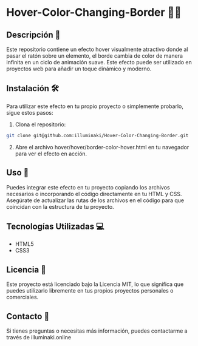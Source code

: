 # Hover-Color-Changing-Border 🌈✨

## Descripción 📖
Este repositorio contiene un efecto hover visualmente atractivo donde al pasar el ratón sobre un elemento, el borde cambia de color de manera infinita en un ciclo de animación suave. Este efecto puede ser utilizado en proyectos web para añadir un toque dinámico y moderno.

## Instalación 🛠️
Para utilizar este efecto en tu propio proyecto o simplemente probarlo, sigue estos pasos:

1. Clona el repositorio:
```bash
git clone git@github.com:illuminaki/Hover-Color-Changing-Border.git
```
2. Abre el archivo hover/hover/border-color-hover.html en tu navegador para ver el efecto en acción.

## Uso 🚀
Puedes integrar este efecto en tu proyecto copiando los archivos necesarios o incorporando el código directamente en tu HTML y CSS. Asegúrate de actualizar las rutas de los archivos en el código para que coincidan con la estructura de tu proyecto.


## Tecnologías Utilizadas 💻
- HTML5
- CSS3


## Licencia 📄
Este proyecto está licenciado bajo la Licencia MIT, lo que significa que puedes utilizarlo libremente en tus propios proyectos personales o comerciales.

## Contacto 📧
Si tienes preguntas o necesitas más información, puedes contactarme a través de illuminaki.online